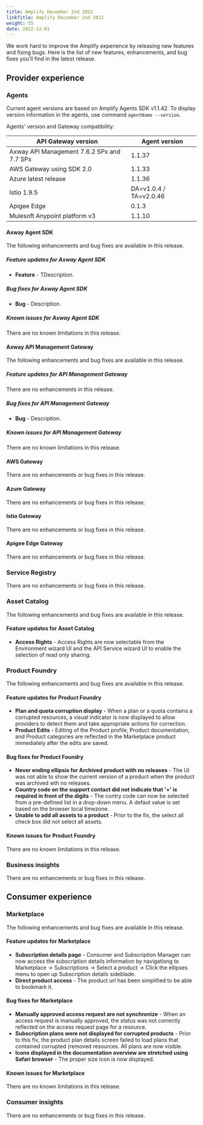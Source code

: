 ```yaml
---
title: Amplify December 2nd 2022
linkTitle: Amplify December 2nd 2022
weight: 55
date: 2022-12-01
---
```

We work hard to improve the Amplify experience by releasing new features and fixing bugs. Here is the list of new features, enhancements, and bug fixes you’ll find in the latest release.

## Provider experience

### Agents

Current agent versions are based on Amplify Agents SDK v1.1.42. To display version information in the agents, use command `agentName --version`.

Agents' version and Gateway compatibility:

| API Gateway version                        | Agent version          |
|--------------------------------------------|------------------------|
| Axway API Management 7.6.2 SPx and 7.7 SPx | 1.1.37                 |
| AWS Gateway using SDK 2.0                  | 1.1.33                 |
| Azure latest release                       | 1.1.36                 |
| Istio 1.9.5                                | DA=v1.0.4 / TA=v2.0.46 |
| Apigee Edge                                | 0.1.3                  |
| Mulesoft Anypoint platform v3              | 1.1.10                 |

#### Axway Agent SDK

The following enhancements and bug fixes are available in this release.

##### Feature updates for Axway Agent SDK

* **Feature** - TDescription.

##### Bug fixes for Axway Agent SDK

* **Bug** - Description.

##### Known issues for Axway Agent SDK

There are no known limitations in this release.

#### Axway API Management Gateway

The following enhancements and bug fixes are available in this release.

##### Feature updates for API Management Gateway

There are no enhancements in this release.

##### Bug fixes for API Management Gateway

* **Bug** - Description.

##### Known issues for API Management Gateway

There are no known limitations in this release.

#### AWS Gateway

There are no enhancements or bug fixes in this release.

#### Azure Gateway

There are no enhancements or bug fixes in this release.

#### Istio Gateway

There are no enhancements or bug fixes in this release.

#### Apigee Edge Gateway

There are no enhancements or bug fixes in this release.

### Service Registry

There are no enhancements or bug fixes in this release.

### Asset Catalog

The following enhancements and bug fixes are available in this release.

#### Feature updates for Asset Catalog

* **Access Rights** - Access Rights are now selectable from the Environment wizard UI and the API Service wizard UI to enable the selection of read only sharing.

### Product Foundry

The following enhancements and bug fixes are available in this release.

#### Feature updates for Product Foundry

* **Plan and quota corruption display** - When a plan or a quota contains a corrupted resources, a visual indicator is now displayed to allow providers to detect them and take appropriate actions for correction.
* **Product Edits** - Editing of the Product profile, Product documentation, and Product categories are reflected in the Marketplace product immediately after the edits are saved.

#### Bug fixes for Product Foundry

* **Never ending ellipsis for Archived product with no releases** - The UI was not able to show the current version of a product when the product was archived wth no releases.
* **Country code on the support contact did not indicate that '+' is required in front of the digits** - The contry code can now be selected from a pre-defined list in a drop-down menu. A defaut value is set based on the browser local timezone.
* **Unable to add all assets to a product** - Prior to the fix, the select all check box did not select all assets.

#### Known issues for Product Foundry

There are no known limitations in this release.

### Business insights

There are no enhancements or bug fixes in this release.

## Consumer experience

### Marketplace

The following enhancements and bug fixes are available in this release.

#### Feature updates for Marketplace

* **Subscription details page** - Consumer and Subscription Manager can now access the subscription details information by navigationg to Marketplace -> Subscriptions -> Select a product -> Click the ellipses menu to open up Subscription details sideblade.
* **Direct product access** - The product url has been simplified to be able to bookmark it.

#### Bug fixes for Marketplace

* **Manually approved access request are not synchronize** - When an access request is manually approved, the status was not correctly reflected on the access request page for a resource.
* **Subscription plans were not displayed for corrupted products** - Prior to this fix, the product plan details screen failed to load plans that contained corrupted (removed resources. All plans are now visible.
* **Icons displayed in the documentation overview are stretched using Safari browser** - The proper size icon is now displayed.

#### Known issues for Marketplace

There are no known limitations in this release.

### Consumer insights

There are no enhancements or bug fixes in this release.
